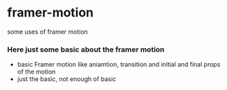 # framer-motion
some uses of framer motion


### Here just some basic about the framer motion
  - basic Framer motion like aniamtion, transition and initial and final props of the motion 
  - just the basic, not enough of basic
